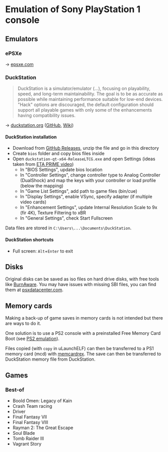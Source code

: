 # Emulation of Sony PlayStation 1 console

## Emulators

### ePSXe

→ [epsxe.com](http://www.epsxe.com/)

### DuckStation

> DuckStation is a simulator/emulator (...), focusing on playability, speed, and long-term maintainability.
> The goal is to be as accurate as possible while maintaining performance suitable for low-end devices.
> "Hack" options are discouraged, the default configuration should support all playable games with only some of the enhancements having compatibility issues.

→ [duckstation.org](https://www.duckstation.org/) ([GitHub](https://github.com/stenzek/duckstation), [Wiki](https://www.duckstation.org/wiki/Main_Page))

#### DuckStation installation

* Download from [GitHub Releases](https://github.com/stenzek/duckstation/releases/tag/latest), unzip the file and go in this directory
* Create `bios` folder and copy bios files inside
* Open `duckstation-qt-x64-ReleaseLTCG.exe` and open Settings (ideas taken from [ETA PRIME video](https://www.youtube.com/watch?v=xdrKCfVohk4))
  * In "BIOS Settings", update bios location
  * In "Controller Settings", change controller type to Analog Controller (DualShock) and map the keys with your controller or load profile (below the mapping)
  * In "Game List Settings", add path to game files (bin/cue)
  * In "Display Settings", enable VSync, specify adapter (if multiple video cards)
  * In "Enhancement Settings", update Internal Resolution Scale to 9x (fir 4K), Texture Filtering to xBR
  * In "General Settings", check Start Fullscreen

Data files are stored in `C:\Users\...\Documents\DuckStation`.

#### DuckStation shortcuts

* Full screen: `Alt`+`Enter` to exit

## Disks

Original disks can be saved as iso files on hard drive disks, with free tools like [BurnAware](https://www.burnaware.com/).
You may have issues with missing SBI files, you can find them at [psxdatacenter.com](http://psxdatacenter.com/sbifiles.html).

## Memory cards

Making a back-up of game saves in memory cards is not intended but there are ways to do it.

One solution is to use a PS2 console with a preinstalled Free Memory Card Boot (see [PS2 emulation](ps2-emulation.md)).

Files copied (with `copy` in uLaunchELF) can then be transferred to a PS1 memory card (mcd) with [memcardrex](https://github.com/ShendoXT/memcardrex).
The save can then be transferred to DuckStation memory file from DuckStation.

## Games

### Best-of

* Boold Omen: Legacy of Kain
* Crash Team racing
* Driver
* Final Fantasy VII
* Final Fantasy VIII
* Rayman 2: The Great Escape
* Soul Blade
* Tomb Raider III
* Vagrant Story
